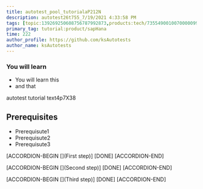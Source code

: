 ```yaml
---
title: autotest_pool_tutorialaP212N
description: autotest26t755_7/19/2021 4:33:58 PM
tags: [topic:139269250608756787992873,products:tech/73554900100700000996,tutorial:experience/advanced]
primary_tag: tutorial:product/sapHana
time: 222
author_profile: https://github.com/ksAutotests
author_name: ksAutotests
---
```

### You will learn
- You will learn this
- and that

autotest tutorial text4p7X38

## Prerequisites
- Prerequisute1
- Prerequisute2
- Prerequisute3

[ACCORDION-BEGIN [](First step)]
[DONE]
[ACCORDION-END]

[ACCORDION-BEGIN [](Second step)]
[DONE]
[ACCORDION-END]

[ACCORDION-BEGIN [](Third step)]
[DONE]
[ACCORDION-END]

